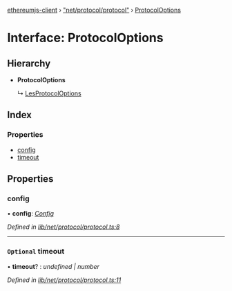 [ethereumjs-client](../README.md) › ["net/protocol/protocol"](../modules/_net_protocol_protocol_.md) › [ProtocolOptions](_net_protocol_protocol_.protocoloptions.md)

# Interface: ProtocolOptions

## Hierarchy

* **ProtocolOptions**

  ↳ [LesProtocolOptions](_net_protocol_lesprotocol_.lesprotocoloptions.md)

## Index

### Properties

* [config](_net_protocol_protocol_.protocoloptions.md#config)
* [timeout](_net_protocol_protocol_.protocoloptions.md#optional-timeout)

## Properties

###  config

• **config**: *[Config](../classes/_config_.config.md)*

*Defined in [lib/net/protocol/protocol.ts:8](https://github.com/ethereumjs/ethereumjs-client/blob/master/lib/net/protocol/protocol.ts#L8)*

___

### `Optional` timeout

• **timeout**? : *undefined | number*

*Defined in [lib/net/protocol/protocol.ts:11](https://github.com/ethereumjs/ethereumjs-client/blob/master/lib/net/protocol/protocol.ts#L11)*
